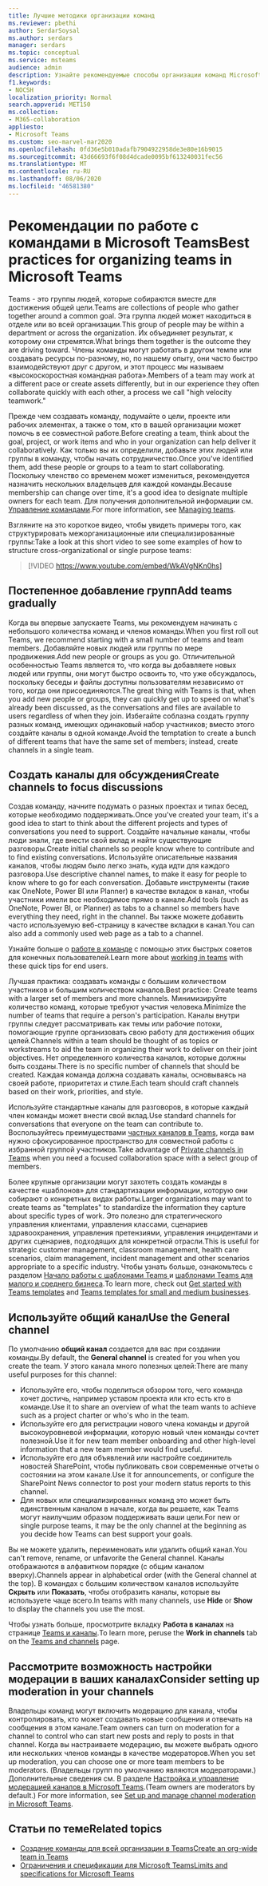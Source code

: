 ```yaml
---
title: Лучшие методики организации команд
ms.reviewer: pbethi
author: SerdarSoysal
ms.author: serdars
manager: serdars
ms.topic: conceptual
ms.service: msteams
audience: admin
description: Узнайте рекомендуемые способы организации команд Microsoft Teams в соответствии с потребностями вашей организации.
f1.keywords:
- NOCSH
localization_priority: Normal
search.appverid: MET150
ms.collection:
- M365-collaboration
appliesto:
- Microsoft Teams
ms.custom: seo-marvel-mar2020
ms.openlocfilehash: 0fd36e5b010adafb7904922958de3e80e16b9015
ms.sourcegitcommit: 43d66693f6f08d4dcade0095bf613240031fec56
ms.translationtype: MT
ms.contentlocale: ru-RU
ms.lasthandoff: 08/06/2020
ms.locfileid: "46581380"
---
```

<a name="best-practices-for-organizing-teams-in-microsoft-teams"></a><span data-ttu-id="7d7a3-103">Рекомендации по работе с командами в Microsoft Teams</span><span class="sxs-lookup"><span data-stu-id="7d7a3-103">Best practices for organizing teams in Microsoft Teams</span></span>
======================================================

<span data-ttu-id="7d7a3-104">Teams - это группы людей, которые собираются вместе для достижения общей цели.</span><span class="sxs-lookup"><span data-stu-id="7d7a3-104">Teams are collections of people who gather together around a common goal.</span></span> <span data-ttu-id="7d7a3-105">Эта группа людей может находиться в отделе или во всей организации.</span><span class="sxs-lookup"><span data-stu-id="7d7a3-105">This group of people may be within a department or across the organization.</span></span> <span data-ttu-id="7d7a3-106">Их объединяет результат, к которому они стремятся.</span><span class="sxs-lookup"><span data-stu-id="7d7a3-106">What brings them together is the outcome they are driving toward.</span></span> <span data-ttu-id="7d7a3-107">Члены команды могут работать в другом темпе или создавать ресурсы по-разному, но, по нашему опыту, они часто быстро взаимодействуют друг с другом, и этот процесс мы называем «высокоскоростная командная работа».</span><span class="sxs-lookup"><span data-stu-id="7d7a3-107">Members of a team may work at a different pace or create assets differently, but in our experience they often collaborate quickly with each other, a process we call "high velocity teamwork."</span></span>  

<span data-ttu-id="7d7a3-108">Прежде чем создавать команду, подумайте о цели, проекте или рабочих элементах, а также о том, кто в вашей организации может помочь в ее совместной работе.</span><span class="sxs-lookup"><span data-stu-id="7d7a3-108">Before creating a team, think about the goal, project, or work items and who in your organization can help deliver it collaboratively.</span></span> <span data-ttu-id="7d7a3-109">Как только вы их определили, добавьте этих людей или группы в команду, чтобы начать сотрудничество.</span><span class="sxs-lookup"><span data-stu-id="7d7a3-109">Once you've identified them, add these people or groups to a team to start collaborating.</span></span> <span data-ttu-id="7d7a3-110">Поскольку членство со временем может измениться, рекомендуется назначить нескольких владельцев для каждой команды.</span><span class="sxs-lookup"><span data-stu-id="7d7a3-110">Because membership can change over time, it's a good idea to designate multiple owners for each team.</span></span> <span data-ttu-id="7d7a3-111">Для получения дополнительной информации см. [Управление командами](https://support.office.com/article/Teams-and-Channels-df38ae23-8f85-46d3-b071-cb11b9de5499).</span><span class="sxs-lookup"><span data-stu-id="7d7a3-111">For more information, see [Managing teams](https://support.office.com/article/Teams-and-Channels-df38ae23-8f85-46d3-b071-cb11b9de5499).</span></span>


<span data-ttu-id="7d7a3-112">Взгляните на это короткое видео, чтобы увидеть примеры того, как структурировать межорганизационные или специализированные группы:</span><span class="sxs-lookup"><span data-stu-id="7d7a3-112">Take a look at this short video to see some examples of how to structure cross-organizational or single purpose teams:</span></span>

> [!VIDEO https://www.youtube.com/embed/WkAVgNKn0hs]

## <a name="add-teams-gradually"></a><span data-ttu-id="7d7a3-113">Постепенное добавление групп</span><span class="sxs-lookup"><span data-stu-id="7d7a3-113">Add teams gradually</span></span>

<span data-ttu-id="7d7a3-114">Когда вы впервые запускаете Teams, мы рекомендуем начинать с небольшого количества команд и членов команды.</span><span class="sxs-lookup"><span data-stu-id="7d7a3-114">When you first roll out Teams, we recommend starting with a small number of teams and team members.</span></span> <span data-ttu-id="7d7a3-115">Добавляйте новых людей или группы по мере продвижения.</span><span class="sxs-lookup"><span data-stu-id="7d7a3-115">Add new people or groups as you go.</span></span> <span data-ttu-id="7d7a3-116">Отличительной особенностью Teams является то, что когда вы добавляете новых людей или группы, они могут быстро освоить то, что уже обсуждалось, поскольку беседы и файлы доступны пользователям независимо от того, когда они присоединяются.</span><span class="sxs-lookup"><span data-stu-id="7d7a3-116">The great thing with Teams is that, when you add new people or groups, they can quickly get up to speed on what's already been discussed, as the conversations and files are available to users regardless of when they join.</span></span> <span data-ttu-id="7d7a3-117">Избегайте соблазна создать группу разных команд, имеющих одинаковый набор участников; вместо этого создайте каналы в одной команде.</span><span class="sxs-lookup"><span data-stu-id="7d7a3-117">Avoid the temptation to create a bunch of different teams that have the same set of members; instead, create channels in a single team.</span></span>

## <a name="create-channels-to-focus-discussions"></a><span data-ttu-id="7d7a3-118">Создать каналы для обсуждения</span><span class="sxs-lookup"><span data-stu-id="7d7a3-118">Create channels to focus discussions</span></span>

<span data-ttu-id="7d7a3-119">Создав команду, начните подумать о разных проектах и типах бесед, которые необходимо поддерживать.</span><span class="sxs-lookup"><span data-stu-id="7d7a3-119">Once you've created your team, it's a good idea to start to think about the different projects and types of conversations you need to support.</span></span> <span data-ttu-id="7d7a3-120">Создайте начальные каналы, чтобы люди знали, где внести свой вклад и найти существующие разговоры.</span><span class="sxs-lookup"><span data-stu-id="7d7a3-120">Create initial channels so people know where to contribute and to find existing conversations.</span></span> <span data-ttu-id="7d7a3-121">Используйте описательные названия каналов, чтобы людям было легко знать, куда идти для каждого разговора.</span><span class="sxs-lookup"><span data-stu-id="7d7a3-121">Use descriptive channel names, to make it easy for people to know where to go for each conversation.</span></span> <span data-ttu-id="7d7a3-122">Добавьте инструменты (такие как OneNote, Power BI или Planner) в качестве вкладок в канал, чтобы участники имели все необходимое прямо в канале.</span><span class="sxs-lookup"><span data-stu-id="7d7a3-122">Add tools (such as OneNote, Power BI, or Planner) as tabs to a channel so members have everything they need, right in the channel.</span></span> <span data-ttu-id="7d7a3-123">Вы также можете добавить часто используемую веб-страницу в качестве вкладки в канал.</span><span class="sxs-lookup"><span data-stu-id="7d7a3-123">You can also add a commonly used web page as a tab to a channel.</span></span>

<span data-ttu-id="7d7a3-124">Узнайте больше о [работе в команде](https://support.office.com/article/teams-and-channels-df38ae23-8f85-46d3-b071-cb11b9de5499#ID0EAABAAA=Work_in_teams) с помощью этих быстрых советов для конечных пользователей.</span><span class="sxs-lookup"><span data-stu-id="7d7a3-124">Learn more about [working in teams](https://support.office.com/article/teams-and-channels-df38ae23-8f85-46d3-b071-cb11b9de5499#ID0EAABAAA=Work_in_teams) with these quick tips for end users.</span></span>

<span data-ttu-id="7d7a3-125">Лучшая практика: создавать команды с большим количеством участников и большим количеством каналов.</span><span class="sxs-lookup"><span data-stu-id="7d7a3-125">Best practice: Create teams with a larger set of members and more channels.</span></span> <span data-ttu-id="7d7a3-126">Минимизируйте количество команд, которые требуют участия человека.</span><span class="sxs-lookup"><span data-stu-id="7d7a3-126">Minimize the number of teams that require a person's participation.</span></span> <span data-ttu-id="7d7a3-127">Каналы внутри группы следует рассматривать как темы или рабочие потоки, помогающие группе организовать свою работу для достижения общих целей.</span><span class="sxs-lookup"><span data-stu-id="7d7a3-127">Channels within a team should be thought of as topics or workstreams to aid the team in organizing their work to deliver on their joint objectives.</span></span> <span data-ttu-id="7d7a3-128">Нет определенного количества каналов, которые должны быть созданы.</span><span class="sxs-lookup"><span data-stu-id="7d7a3-128">There is no specific number of channels that should be created.</span></span> <span data-ttu-id="7d7a3-129">Каждая команда должна создавать каналы, основываясь на своей работе, приоритетах и стиле.</span><span class="sxs-lookup"><span data-stu-id="7d7a3-129">Each team should craft channels based on their work, priorities, and style.</span></span>

<span data-ttu-id="7d7a3-130">Используйте стандартные каналы для разговоров, в которые каждый член команды может внести свой вклад.</span><span class="sxs-lookup"><span data-stu-id="7d7a3-130">Use standard channels for conversations that everyone on the team can contribute to.</span></span> <span data-ttu-id="7d7a3-131">Воспользуйтесь преимуществами [частных каналов в Teams](private-channels.md), когда вам нужно сфокусированное пространство для совместной работы с избранной группой участников.</span><span class="sxs-lookup"><span data-stu-id="7d7a3-131">Take advantage of [Private channels in Teams](private-channels.md) when you need a focused collaboration space with a select group of members.</span></span>

<span data-ttu-id="7d7a3-132">Более крупные организации могут захотеть создать команды в качестве «шаблонов» для стандартизации информации, которую они собирают о конкретных видах работы.</span><span class="sxs-lookup"><span data-stu-id="7d7a3-132">Larger organizations may want to create teams as "templates" to standardize the information they capture about specific types of work.</span></span> <span data-ttu-id="7d7a3-133">Это полезно для стратегического управления клиентами, управления классами, сценариев здравоохранения, управления претензиями, управления инцидентами и других сценариев, подходящих для конкретной отрасли.</span><span class="sxs-lookup"><span data-stu-id="7d7a3-133">This is useful for strategic customer management, classroom management, health care scenarios, claim management, incident management and other scenarios appropriate to a specific industry.</span></span> <span data-ttu-id="7d7a3-134">Чтобы узнать больше, ознакомьтесь с разделом [Начало работы с шаблонами Teams ](get-started-with-teams-templates.md) и [шаблонами Teams для малого и среднего бизнеса](smb-templates.md).</span><span class="sxs-lookup"><span data-stu-id="7d7a3-134">To learn more, check out [Get started with Teams templates](get-started-with-teams-templates.md) and [Teams templates for small and medium businesses](smb-templates.md).</span></span>

## <a name="use-the-general-channel"></a><span data-ttu-id="7d7a3-135">Используйте общий канал</span><span class="sxs-lookup"><span data-stu-id="7d7a3-135">Use the General channel</span></span>

<span data-ttu-id="7d7a3-136">По умолчанию **общий канал** создается для вас при создании команды.</span><span class="sxs-lookup"><span data-stu-id="7d7a3-136">By default, the **General channel** is created for you when you create the team.</span></span> <span data-ttu-id="7d7a3-137">У этого канала много полезных целей:</span><span class="sxs-lookup"><span data-stu-id="7d7a3-137">There are many useful purposes for this channel:</span></span>

- <span data-ttu-id="7d7a3-138">Используйте его, чтобы поделиться обзором того, чего команда хочет достичь, например уставом проекта или кто есть кто в команде.</span><span class="sxs-lookup"><span data-stu-id="7d7a3-138">Use it to share an overview of what the team wants to achieve such as a project charter or who's who in the team.</span></span>
- <span data-ttu-id="7d7a3-139">Используйте его для регистрации нового члена команды и другой высокоуровневой информации, которую новый член команды сочтет полезной.</span><span class="sxs-lookup"><span data-stu-id="7d7a3-139">Use it for new team member onboarding and other high-level information that a new team member would find useful.</span></span>
- <span data-ttu-id="7d7a3-140">Используйте его для объявлений или настройте соединитель новостей SharePoint, чтобы публиковать свои современные отчеты о состоянии на этом канале.</span><span class="sxs-lookup"><span data-stu-id="7d7a3-140">Use it for announcements, or configure the SharePoint News connector to post your modern status reports to this channel.</span></span>  
- <span data-ttu-id="7d7a3-141">Для новых или специализированных команд это может быть единственным каналом в начале, когда вы решаете, как Teams могут наилучшим образом поддерживать ваши цели.</span><span class="sxs-lookup"><span data-stu-id="7d7a3-141">For new or single purpose teams, it may be the only channel at the beginning as you decide how Teams can best support your goals.</span></span>

<span data-ttu-id="7d7a3-142">Вы не можете удалить, переименовать или удалить общий канал.</span><span class="sxs-lookup"><span data-stu-id="7d7a3-142">You can't remove, rename, or unfavorite the General channel.</span></span> <span data-ttu-id="7d7a3-143">Каналы отображаются в алфавитном порядке (с общим каналом вверху).</span><span class="sxs-lookup"><span data-stu-id="7d7a3-143">Channels appear in alphabetical order (with the General channel at the top).</span></span> <span data-ttu-id="7d7a3-144">В командах с большим количеством каналов используйте **Скрыть** или **Показать**, чтобы отобразить каналы, которые вы используете чаще всего.</span><span class="sxs-lookup"><span data-stu-id="7d7a3-144">In teams with many channels, use **Hide** or **Show** to display the channels you use the most.</span></span>

<span data-ttu-id="7d7a3-145">Чтобы узнать больше, просмотрите вкладку **Работа в каналах** на странице [Teams и каналы](https://support.office.com/article/teams-and-channels-df38ae23-8f85-46d3-b071-cb11b9de5499#ID0EAABAAA=Work_in_channels).</span><span class="sxs-lookup"><span data-stu-id="7d7a3-145">To learn more, peruse the **Work in channels** tab on the [Teams and channels](https://support.office.com/article/teams-and-channels-df38ae23-8f85-46d3-b071-cb11b9de5499#ID0EAABAAA=Work_in_channels) page.</span></span>

## <a name="consider-setting-up-moderation-in-your-channels"></a><span data-ttu-id="7d7a3-146">Рассмотрите возможность настройки модерации в ваших каналах</span><span class="sxs-lookup"><span data-stu-id="7d7a3-146">Consider setting up moderation in your channels</span></span>

<span data-ttu-id="7d7a3-147">Владельцы команд могут включить модерацию для канала, чтобы контролировать, кто может создавать новые сообщения и отвечать на сообщения в этом канале.</span><span class="sxs-lookup"><span data-stu-id="7d7a3-147">Team owners can turn on moderation for a channel to control who can start new posts and reply to posts in that channel.</span></span> <span data-ttu-id="7d7a3-148">Когда вы настраиваете модерацию, вы можете выбрать одного или нескольких членов команды в качестве модераторов.</span><span class="sxs-lookup"><span data-stu-id="7d7a3-148">When you set up moderation, you can choose one or more team members to be moderators.</span></span> <span data-ttu-id="7d7a3-149">(Владельцы групп по умолчанию являются модераторами.) Дополнительные сведения см. В разделе [Настройка и управление модерацией каналов в Microsoft Teams](manage-channel-moderation-in-teams.md).</span><span class="sxs-lookup"><span data-stu-id="7d7a3-149">(Team owners are moderators by default.) For more information, see [Set up and manage channel moderation in Microsoft Teams](manage-channel-moderation-in-teams.md).</span></span>

## <a name="related-topics"></a><span data-ttu-id="7d7a3-150">Статьи по теме</span><span class="sxs-lookup"><span data-stu-id="7d7a3-150">Related topics</span></span>

- [<span data-ttu-id="7d7a3-151">Создание команды для всей организации в Teams</span><span class="sxs-lookup"><span data-stu-id="7d7a3-151">Create an org-wide team in Teams</span></span>](create-an-org-wide-team.md)
- [<span data-ttu-id="7d7a3-152">Ограничения и спецификации для Microsoft Teams</span><span class="sxs-lookup"><span data-stu-id="7d7a3-152">Limits and specifications for Microsoft Teams</span></span>](limits-specifications-teams.md)
